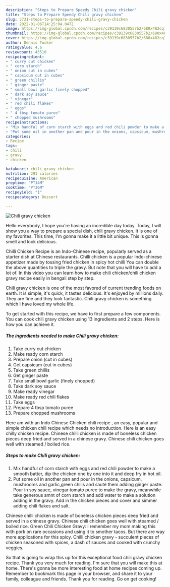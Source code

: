 ```yaml
---
description: "Steps to Prepare Speedy Chili gravy chicken"
title: "Steps to Prepare Speedy Chili gravy chicken"
slug: 3731-steps-to-prepare-speedy-chili-gravy-chicken
date: 2022-01-06T14:25:04.047Z
image: https://img-global.cpcdn.com/recipes/c39139c6830557b2/680x482cq70/chili-gravy-chicken-recipe-main-photo.jpg
thumbnail: https://img-global.cpcdn.com/recipes/c39139c6830557b2/680x482cq70/chili-gravy-chicken-recipe-main-photo.jpg
cover: https://img-global.cpcdn.com/recipes/c39139c6830557b2/680x482cq70/chili-gravy-chicken-recipe-main-photo.jpg
author: Dennis Tucker
ratingvalue: 4.6
reviewcount: 45510
recipeingredient:
- " curry cut chicken"
- " corn starch"
- " onion cut in cubes"
- " capsicum cut in cubes"
- " green chillis"
- " ginger paste"
- " small bowl garlic finely chopped"
- " dark soy sauce"
- " vinegar"
- " red chili flakes"
- " eggs"
- " 4 tbsp tomato puree"
- " chopped mushrooms"
recipeinstructions:
- "Mix handful of corn starch with eggs and red chili powder to make a smooth batter, dip the chicken one by one into it and deep fry in hot oil."
- "Put some oil in another pan and pour in the onions, capsicum, mushrooms and garlic,green chilis and sauté them adding ginger paste. Pour in soy sauce, vinegar tomato puree to make the gravy, meanwhile take generous amnt of corn starch and add water to make a solution adding in the gravy. Add in the chicken pieces and cover and simmer adding chili flakes and salt."
categories:
- Recipe
tags:
- chili
- gravy
- chicken

katakunci: chili gravy chicken 
nutrition: 291 calories
recipecuisine: American
preptime: "PT14M"
cooktime: "PT36M"
recipeyield: "1"
recipecategory: Dessert

---
```



![Chili gravy chicken](https://img-global.cpcdn.com/recipes/c39139c6830557b2/680x482cq70/chili-gravy-chicken-recipe-main-photo.jpg)

Hello everybody, I hope you're having an incredible day today. Today, I will show you a way to prepare a special dish, chili gravy chicken. It is one of my favorites. This time, I'm gonna make it a little bit unique. This is gonna smell and look delicious.

Chilli Chicken Recipe is an Indo-Chinese recipe, popularly served as a starter dish at Chinese restaurants. Chilli chicken is a popular Indo-chinese appetizer made by tossing fried chicken in spicy hot chilli You can double the above quantities to triple the gravy. But note that you will have to add a lot of. In this video you can learn how to make chili chicken/chili chicken gravy recipe easily in bengali step by step.

Chili gravy chicken is one of the most favored of current trending foods on earth. It is simple, it's quick, it tastes delicious. It's enjoyed by millions daily. They are fine and they look fantastic. Chili gravy chicken is something which I have loved my whole life.


To get started with this recipe, we have to first prepare a few components. You can cook chili gravy chicken using 13 ingredients and 2 steps. Here is how you can achieve it.

<!--inarticleads1-->

##### The ingredients needed to make Chili gravy chicken:

1. Take  curry cut chicken
1. Make ready  corn starch
1. Prepare  onion (cut in cubes)
1. Get  capsicum (cut in cubes)
1. Take  green chillis
1. Get  ginger paste
1. Take  small bowl garlic (finely chopped)
1. Take  dark soy sauce
1. Make ready  vinegar
1. Make ready  red chili flakes
1. Take  eggs
1. Prepare  4 tbsp tomato puree
1. Prepare  chopped mushrooms


Here am with an Indo Chinese Chicken chili recipe , an easy, popular and simple chicken chili recipe which needs no introduction. Here is an easy chilly chicken recipe. Chinese chilli chicken is made of boneless chicken pieces deep fried and served in a chinese gravy. Chinese chili chicken goes well with steamed / boiled rice. 

<!--inarticleads2-->

##### Steps to make Chili gravy chicken:

1. Mix handful of corn starch with eggs and red chili powder to make a smooth batter, dip the chicken one by one into it and deep fry in hot oil.
1. Put some oil in another pan and pour in the onions, capsicum, mushrooms and garlic,green chilis and sauté them adding ginger paste. Pour in soy sauce, vinegar tomato puree to make the gravy, meanwhile take generous amnt of corn starch and add water to make a solution adding in the gravy. Add in the chicken pieces and cover and simmer adding chili flakes and salt.


Chinese chilli chicken is made of boneless chicken pieces deep fried and served in a chinese gravy. Chinese chili chicken goes well with steamed / boiled rice. Green Chili Chicken Gravy: I remember my mom making this with pork on rare occasions and using it to smother tacos. But there are way more applications for this spicy. Chilli chicken gravy - succulent pieces of chicken seasoned with spices, a dash of sauces and cooked with crunchy veggies. 

So that is going to wrap this up for this exceptional food chili gravy chicken recipe. Thank you very much for reading. I'm sure that you will make this at home. There's gonna be more interesting food at home recipes coming up. Remember to bookmark this page in your browser, and share it to your family, colleague and friends. Thank you for reading. Go on get cooking!

